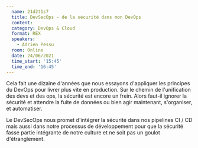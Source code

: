 ```yaml
---
  name: 21d2t1s7
  title: DevSecOps - de la sécurité dans mon DevOps
  content:
  category: DevOps & Cloud
  format: REX
  speakers: 
    - Adrien Pessu
  room: Online
  date: 24/06/2021
  time_start: '15:45'
  time_end: '16:45'
---
```

Cela fait une dizaine d'années que nous essayons d'appliquer les principes du DevOps pour livrer plus vite en production. Sur le chemin de l'unification des devs et des ops, la sécurité est encore un frein. Alors faut-il ignorer la sécurité et attendre la fuite de données ou bien agir maintenant, s'organiser, et automatiser.

Le DevSecOps nous promet d'intégrer la sécurité dans nos pipelines CI / CD mais aussi dans notre processus de développement pour que la sécurité fasse partie intégrante de notre culture et ne soit pas un goulot d'étranglement.

